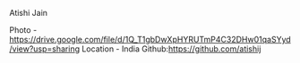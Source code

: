 Atishi Jain

Photo - https://drive.google.com/file/d/1Q_T1gbDwXpHYRUTmP4C32DHw01qaSYyd/view?usp=sharing
Location - India 
Github:https://github.com/atishij
